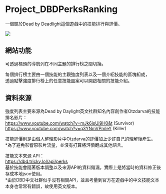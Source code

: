 # Project_DBDPerksRanking
一個關於Dead by Deadlight這個遊戲中的技能排行與評價。

<img src="https://i.imgur.com/e2oCLip.png">

## 網站功能
可透過標頭的導航列在不同主題的排行榜之間切換。

每個排行榜主要由一個技能的主觀強度列表以及一個介紹技能的區塊組成，<br />
透過點擊強度排行榜上的任意技能圖案可以開啟相關的技能介紹。

## 資料來源
強度列表主要來源為Dead by Daylight英文社群知名內容創作者Otzdarva的技能排名影片：<br />
https://www.youtube.com/watch?v=mJk6isUi9H0&t (Survivor)<br />
https://www.youtube.com/watch?v=q3YNmVPmIeY (Killer)

技能評價則是由個人整理影片中Otzdarva的評價加上少許自己的理解後產生。<br />
*為了避免影響原影片流量，並沒有打算將評價翻成其他語言。

技能文本來源 API：<br />
https://dbd.tricky.lol/api/perks<br />
基於技能會隨著版本調整以及來源API的資料錯漏，實際上是將當時的資料修正後存成本地json使用。<br />
*由於DBD中文社群似乎沒有相關API，並且考量到官方在遊戲中的中文技能文本本身也常常有錯誤，故使用英文版本。
